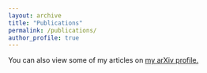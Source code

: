 ```yaml
---
layout: archive
title: "Publications"
permalink: /publications/
author_profile: true
---
```


You can also view some of my articles on <u><a href="{{author.arxiv}}">my arXiv profile</a>.</u>

<!--- {% include base_path %}

{% for post in site.publications reversed %}
 {% include archive-single.html %}
{% endfor %}  --->


